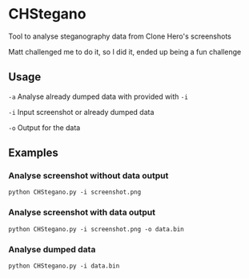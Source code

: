 # CHStegano
Tool to analyse steganography data from Clone Hero's screenshots

Matt challenged me to do it, so I did it, ended up being a fun challenge

## Usage

`-a`        Analyse already dumped data with provided with `-i`

`-i`        Input screenshot or already dumped data

`-o`        Output for the data

## Examples

### Analyse screenshot without data output

`python CHStegano.py -i screenshot.png`

### Analyse screenshot with data output

`python CHStegano.py -i screenshot.png -o data.bin`


### Analyse dumped data

`python CHStegano.py -i data.bin`